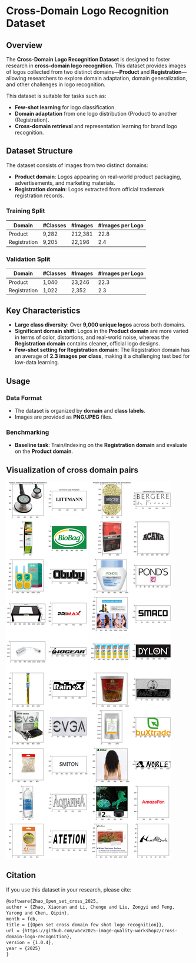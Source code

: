 # Cross-Domain Logo Recognition Dataset

## Overview

The **Cross-Domain Logo Recognition Dataset** is designed to foster research in **cross-domain logo recognition**. This dataset provides images of logos collected from two distinct domains—**Product** and **Registration**—allowing researchers to explore domain adaptation, domain generalization, and other challenges in logo recognition.

This dataset is suitable for tasks such as:
- **Few-shot learning** for logo classification.
- **Domain adaptation** from one logo distribution (Product) to another (Registration).
- **Cross-domain retrieval** and representation learning for brand logo recognition.

## Dataset Structure

The dataset consists of images from two distinct domains:

- **Product domain**: Logos appearing on real-world product packaging, advertisements, and marketing materials.
- **Registration domain**: Logos extracted from official trademark registration records.

### Training Split
| Domain        | #Classes | #Images  | #Images per Logo |
|--------------|---------|----------|------------------|
| Product      | 9,282   | 212,381  | 22.8            |
| Registration | 9,205   | 22,196   | 2.4             |

### Validation Split
| Domain        | #Classes | #Images  | #Images per Logo |
|--------------|---------|----------|------------------|
| Product      | 1,040   | 23,246   | 22.3            |
| Registration | 1,022   | 2,352    | 2.3             |

## Key Characteristics
- **Large class diversity**: Over **9,000 unique logos** across both domains.
- **Significant domain shift**: Logos in the **Product domain** are more varied in terms of color, distortions, and real-world noise, whereas the **Registration domain** contains cleaner, official logo designs.
- **Few-shot setting for Registration domain**: The Registration domain has an average of **2.3 images per class**, making it a challenging test bed for low-data learning.

## Usage

### Data Format
- The dataset is organized by **domain** and **class labels**.
- Images are provided as **PNG/JPEG** files.

### Benchmarking
- **Baseline task**: Train/Indexing on the **Registration domain** and evaluate on the **Product domain**.

## Visualization of cross domain pairs

![image](dataset_illustration0.png)
![image](dataset_illustration2.png)


## Citation
If you use this dataset in your research, please cite:

```
@software{Zhao_Open_set_cross_2025,
author = {Zhao, Xiaonan and Li, Chenge and Liu, Zongyi and Feng, Yarong and Chen, Qipin},
month = feb,
title = {{Open set cross domain few shot logo recognition}},
url = {https://github.com/wacv2025-image-quality-workshop2/cross-domain-logo-recognition},
version = {1.0.4},
year = {2025}
}
```
